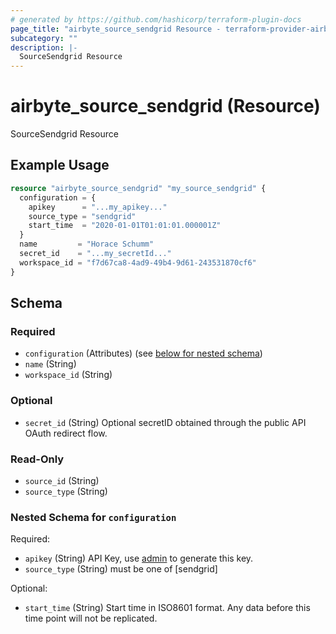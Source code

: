 ```yaml
---
# generated by https://github.com/hashicorp/terraform-plugin-docs
page_title: "airbyte_source_sendgrid Resource - terraform-provider-airbyte"
subcategory: ""
description: |-
  SourceSendgrid Resource
---
```


# airbyte_source_sendgrid (Resource)

SourceSendgrid Resource

## Example Usage

```terraform
resource "airbyte_source_sendgrid" "my_source_sendgrid" {
  configuration = {
    apikey      = "...my_apikey..."
    source_type = "sendgrid"
    start_time  = "2020-01-01T01:01:01.000001Z"
  }
  name         = "Horace Schumm"
  secret_id    = "...my_secretId..."
  workspace_id = "f7d67ca8-4ad9-49b4-9d61-243531870cf6"
}
```

<!-- schema generated by tfplugindocs -->
## Schema

### Required

- `configuration` (Attributes) (see [below for nested schema](#nestedatt--configuration))
- `name` (String)
- `workspace_id` (String)

### Optional

- `secret_id` (String) Optional secretID obtained through the public API OAuth redirect flow.

### Read-Only

- `source_id` (String)
- `source_type` (String)

<a id="nestedatt--configuration"></a>
### Nested Schema for `configuration`

Required:

- `apikey` (String) API Key, use <a href="https://app.sendgrid.com/settings/api_keys/">admin</a> to generate this key.
- `source_type` (String) must be one of [sendgrid]

Optional:

- `start_time` (String) Start time in ISO8601 format. Any data before this time point will not be replicated.


